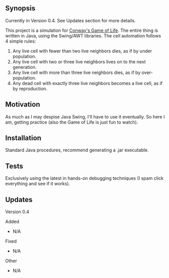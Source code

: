 ## Synopsis

Currently in Version 0.4. See Updates section for more details.

This project is a simulation for [Conway's Game of Life](https://en.wikipedia.org/wiki/Conway%27s_Game_of_Life). The entire thing is written in Java, using the Swing/AWT libraries. The cell automation follows 4 simple rules:
1. Any live cell with fewer than two live neighbors dies, as if by under population.
2. Any live cell with two or three live neighbors lives on to the next generation.
3. Any live cell with more than three live neighbors dies, as if by over-population.
4. Any dead cell with exactly three live neighbors becomes a live cell, as if by reproduction.

## Motivation

As much as I may despise Java Swing, I'll have to use it eventually. So here I am, getting practice (also the Game of Life is just fun to watch).

## Installation

Standard Java procedures, recommend generating a .jar executable.

## Tests

Exclusively using the latest in hands-on debugging techniques (I spam click everything and see if it works).

## Updates

Version 0.4

Added
- N/A

Fixed
- N/A

Other
- N/A